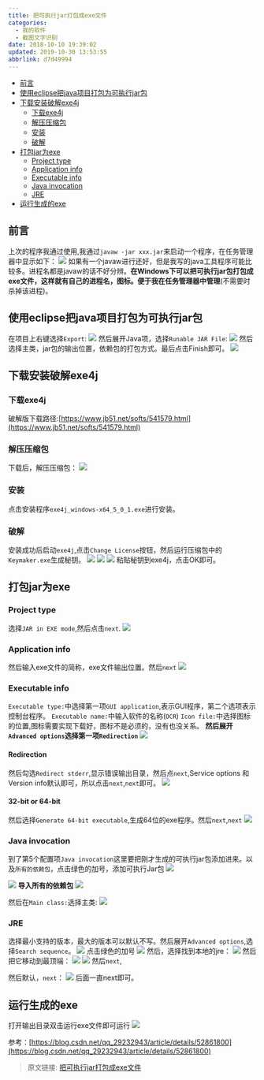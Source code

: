 ```yaml
---
title: 把可执行jar打包成exe文件
categories: 
  - 我的软件
  - 截图文字识别
date: 2018-10-10 19:39:02
updated: 2019-10-30 13:53:55
abbrlink: d7d49994
---
```

- [前言](/blog/html/d7d49994/#前言)
- [使用eclipse把java项目打包为可执行jar包](/blog/html/d7d49994/#使用eclipse把java项目打包为可执行jar包)
- [下载安装破解exe4j](/blog/html/d7d49994/#下载安装破解exe4j)
    - [下载exe4j](/blog/html/d7d49994/#下载exe4j)
    - [解压压缩包](/blog/html/d7d49994/#解压压缩包)
    - [安装](/blog/html/d7d49994/#安装)
    - [破解](/blog/html/d7d49994/#破解)
- [打包jar为exe](/blog/html/d7d49994/#打包jar为exe)
    - [Project type](/blog/html/d7d49994/#Project-type)
    - [Application info](/blog/html/d7d49994/#Application-info)
    - [Executable info](/blog/html/d7d49994/#Executable-info)
    - [Java invocation](/blog/html/d7d49994/#Java-invocation)
    - [JRE](/blog/html/d7d49994/#JRE)
- [运行生成的exe](/blog/html/d7d49994/#运行生成的exe)

<!--more-->
<script src="https://cdn.bootcss.com/jquery/3.4.0/jquery.slim.min.js"></script>
<script>$(document).ready(function () {$(".post-body > ul:nth-child(1)").hide();});</script>

<!--end-->
## 前言 ##
上次的程序我通过使用,我通过`javaw -jar xxx.jar`来启动一个程序，在任务管理器中显示如下：
![](https://image-1257720033.cos.ap-shanghai.myqcloud.com/blog/MyApplications/SwingBaiduOCR/runablejar2exe/javaw_process.png)
如果有一个javaw进行还好，但是我写的java工具程序可能比较多。进程名都是javaw的话不好分辨。**在Windows下可以把可执行jar包打包成exe文件，这样就有自己的进程名，图标。便于我在任务管理器中管理**(不需要时杀掉该进程)。
## 使用eclipse把java项目打包为可执行jar包 ##
在项目上右键选择`Export`:
![](https://image-1257720033.cos.ap-shanghai.myqcloud.com/blog/MyApplications/SwingBaiduOCR/runablejar2exe/eclipse_export.png)
然后展开Java项，选择`Runable JAR File`:
![](https://image-1257720033.cos.ap-shanghai.myqcloud.com/blog/MyApplications/SwingBaiduOCR/runablejar2exe/eclipse_export_runableJarFile.png)
然后选择主类，jar包的输出位置，依赖包的打包方式。最后点击Finish即可。
![](https://image-1257720033.cos.ap-shanghai.myqcloud.com/blog/MyApplications/SwingBaiduOCR/runablejar2exe/runableJarFileExport.png)

## 下载安装破解exe4j ##

### 下载exe4j ###
破解版下载路径:[https://www.jb51.net/softs/541579.html](https://www.jb51.net/softs/541579.html)
### 解压压缩包 ###
下载后，解压压缩包：
![](https://image-1257720033.cos.ap-shanghai.myqcloud.com/blog/MyApplications/SwingBaiduOCR/runablejar2exe/exe_install.png)
### 安装 ###
点击安装程序`exe4j_windows-x64_5_0_1.exe`进行安装。
### 破解 ###
安装成功后启动`exe4j`,点击`Change License`按钮，然后运行压缩包中的`Keymaker.exe`生成秘钥。
![](https://image-1257720033.cos.ap-shanghai.myqcloud.com/blog/MyApplications/SwingBaiduOCR/runablejar2exe/exe4j_welcome.png)
![](https://image-1257720033.cos.ap-shanghai.myqcloud.com/blog/MyApplications/SwingBaiduOCR/runablejar2exe/exe4j_keymaker.png)
![](https://image-1257720033.cos.ap-shanghai.myqcloud.com/blog/MyApplications/SwingBaiduOCR/runablejar2exe/exe4j_License.png)
粘贴秘钥到exe4j，点击OK即可。
## 打包jar为exe ##

### Project type ###
选择`JAR in EXE mode`,然后点击`next`.
![](https://image-1257720033.cos.ap-shanghai.myqcloud.com/blog/MyApplications/SwingBaiduOCR/runablejar2exe/exe4j_JaxInExe.png)
### Application info ###
然后输入exe文件的简称，exe文件输出位置。然后`next`
![](https://image-1257720033.cos.ap-shanghai.myqcloud.com/blog/MyApplications/SwingBaiduOCR/runablejar2exe/exe4j_Applicationinfo.png)
### Executable info ###
`Executable type:`中选择第一项`GUI application`,表示GUI程序，第二个选项表示控制台程序。
`Executable name:`中输入软件的名称(`OCR`)
`Icon file:`中选择图标的位置,图标需要实现下载好，图标不是必须的，没有也没关系。
**然后展开`Advanced options`选择第一项`Redirection`**
![](https://image-1257720033.cos.ap-shanghai.myqcloud.com/blog/MyApplications/SwingBaiduOCR/runablejar2exe/exe4j_Executableinfo.png)
#### Redirection ####
然后勾选`Redirect stderr`,显示错误输出目录，然后点`next`,Service options 和Version info默认即可，所以点击`next`,`next`即可。
![](https://image-1257720033.cos.ap-shanghai.myqcloud.com/blog/MyApplications/SwingBaiduOCR/runablejar2exe/exej_Executableinfo_Redirection.png)
#### 32-bit or 64-bit ####
然后选择`Generate 64-bit executable`,生成64位的exe程序。然后`next`,`next`
![](https://image-1257720033.cos.ap-shanghai.myqcloud.com/blog/MyApplications/SwingBaiduOCR/runablejar2exe/exe4j_Executable%20info_64bit.png)
### Java invocation ###
到了第5个配置项`Java invocation`这里要把刚才生成的可执行jar包添加进来。以及`所有的依赖包`，点击绿色的加号，添加可执行Jar包
![](https://image-1257720033.cos.ap-shanghai.myqcloud.com/blog/MyApplications/SwingBaiduOCR/runablejar2exe/exe4j_Java_Invocation_add_jar.png)

![](https://image-1257720033.cos.ap-shanghai.myqcloud.com/blog/MyApplications/SwingBaiduOCR/runablejar2exe/exe4j_Java_Invocation_add_jar_archive.png)
**导入所有的依赖包**
![](https://image-1257720033.cos.ap-shanghai.myqcloud.com/blog/MyApplications/SwingBaiduOCR/runablejar2exe/exe4j_Java_Invocation_add_alljar.png)

然后在`Main class:`选择主类:
![](https://image-1257720033.cos.ap-shanghai.myqcloud.com/blog/MyApplications/SwingBaiduOCR/runablejar2exe/exe4j_Java_Invocation_add_jar_mainclass.png)
### JRE ###
选择最小支持的版本，最大的版本可以默认不写。然后展开`Advanced options`,选择`Search sequence`。
![](https://image-1257720033.cos.ap-shanghai.myqcloud.com/blog/MyApplications/SwingBaiduOCR/runablejar2exe/exe4j_JRE_Serch%20sequency.png)
点击绿色的加号
![](https://image-1257720033.cos.ap-shanghai.myqcloud.com/blog/MyApplications/SwingBaiduOCR/runablejar2exe/exe4j_JRE_Serchsequency_add.png)
然后，选择找到本地的jre：
![](https://image-1257720033.cos.ap-shanghai.myqcloud.com/blog/MyApplications/SwingBaiduOCR/runablejar2exe/exe4j_JRE_Serchsequency_add_jre.png)
然后把它移动到最顶端：
![](https://image-1257720033.cos.ap-shanghai.myqcloud.com/blog/MyApplications/SwingBaiduOCR/runablejar2exe/exe4j_JRE_Serchsequency_moveUp.png)
![](https://image-1257720033.cos.ap-shanghai.myqcloud.com/blog/MyApplications/SwingBaiduOCR/runablejar2exe/exe4j_JRE_Serchsequency_moveUp_yes.png)
然后`next`,

然后默认，`next`：
![](https://image-1257720033.cos.ap-shanghai.myqcloud.com/blog/MyApplications/SwingBaiduOCR/runablejar2exe/exej_JRE_Preferred%20VM.png)
后面一直next即可。
## 运行生成的exe ##
打开输出目录双击运行exe文件即可运行
![](https://image-1257720033.cos.ap-shanghai.myqcloud.com/blog/MyApplications/SwingBaiduOCR/runablejar2exe/run_exe.png)


参考：[https://blog.csdn.net/qq_29232943/article/details/52861800](https://blog.csdn.net/qq_29232943/article/details/52861800)

>原文链接: [把可执行jar打包成exe文件](https://lanlan2017.github.io/blog/d7d49994/)
